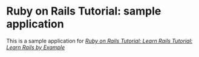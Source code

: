 # Ruby on Rails Tutorial: sample application

This is  a sample application for [*Ruby on Rails Tutorial: Learn Rails Tutorial: Learn Rails by Example*](http://railstutorial.org/)
